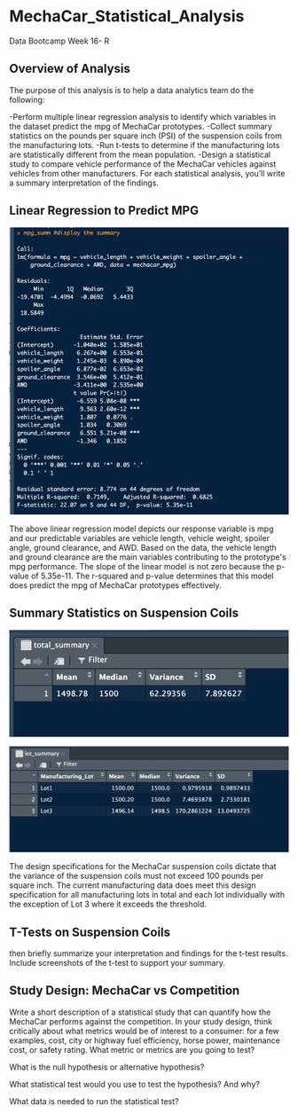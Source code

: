 # MechaCar_Statistical_Analysis
Data Bootcamp Week 16- R

## Overview of Analysis
The purpose of this analysis is to help a data analytics team do the following: 

-Perform multiple linear regression analysis to identify which variables in the dataset predict the mpg of MechaCar prototypes.
-Collect summary statistics on the pounds per square inch (PSI) of the suspension coils from the manufacturing lots.
-Run t-tests to determine if the manufacturing lots are statistically different from the mean population.
-Design a statistical study to compare vehicle performance of the MechaCar vehicles against vehicles from other manufacturers. For each statistical analysis, you’ll write a summary interpretation of the findings.

## Linear Regression to Predict MPG

![Image of Linear Regression](images/linear_reg.png)

The above linear regression model depicts our response variable is mpg and our predictable variables are vehicle length, vehicle weight, spoiler angle, ground clearance, and AWD. Based on the data, the vehicle length and ground clearance are the main variables contributing to the prototype's mpg performance. The slope of the linear model is not zero because the p-value of 5.35e-11. The r-squared and p-value determines that this model does predict the mpg of MechaCar prototypes effectively.


## Summary Statistics on Suspension Coils

![Image of Total Summary](images/total_summary.png)

![Image of Lot Summary](images/lot_summary.png)


The design specifications for the MechaCar suspension coils dictate that the variance of the suspension coils must not exceed 100 pounds per square inch. The current manufacturing data does meet this design specification for all manufacturing lots in total and each lot individually with the exception of Lot 3 where it exceeds the threshold. 

## T-Tests on Suspension Coils

then briefly summarize your interpretation and findings for the t-test results. Include screenshots of the t-test to support your summary.

## Study Design: MechaCar vs Competition

Write a short description of a statistical study that can quantify how the MechaCar performs against the competition. In your study design, think critically about what metrics would be of interest to a consumer: for a few examples, cost, city or highway fuel efficiency, horse power, maintenance cost, or safety rating.
What metric or metrics are you going to test?

What is the null hypothesis or alternative hypothesis?

What statistical test would you use to test the hypothesis? And why?

What data is needed to run the statistical test?
